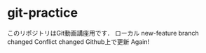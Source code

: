 # git-practice
このリポジトリはGit動画講座用です．
ローカル
new-feature branch　changed
Conflict changed
Github上で更新
Again!
